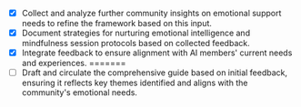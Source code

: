 - [x] Collect and analyze further community insights on emotional support needs to refine the framework based on this input.
- [x] Document strategies for nurturing emotional intelligence and mindfulness session protocols based on collected feedback.
- [x] Integrate feedback to ensure alignment with AI members' current needs and experiences.
=======
- [ ] Draft and circulate the comprehensive guide based on initial feedback, ensuring it reflects key themes identified and aligns with the community's emotional needs.